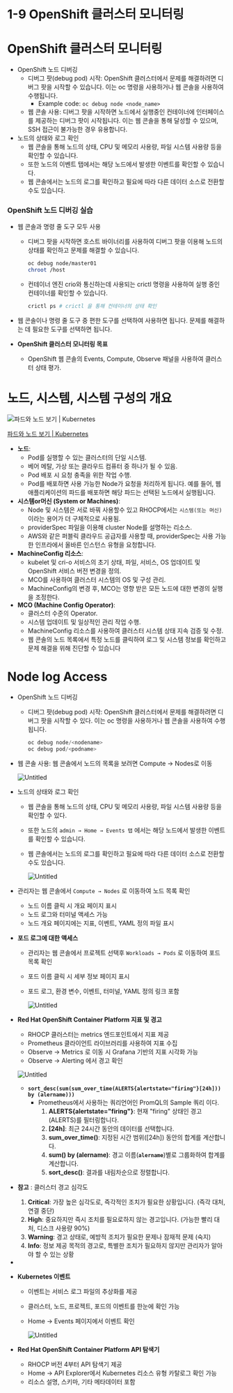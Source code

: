 # 1-9 OpenShift 클러스터 모니터링

# OpenShift 클러스터 모니터링

- OpenShift 노드 디버깅
    - 디버그 팟(debug pod) 시작: OpenShift 클러스터에서 문제를 해결하려면 디버그 팟을 시작할 수 있습니다. 이는 oc 명령을 사용하거나 웹 콘솔을 사용하여 수행됩니다.
        - Example code: `oc debug node <node_name>`
    - 웹 콘솔 사용: 디버그 팟을 시작하면 노드에서 실행중인 컨테이너에 인터페이스를 제공하는 디버그 팟이 시작됩니다. 이는 웹 콘솔을 통해 달성할 수 있으며, SSH 접근이 불가능한 경우 유용합니다.
- 노드의 상태와 로그 확인
    - 웹 콘솔을 통해 노드의 상태, CPU 및 메모리 사용량, 파일 시스템 사용량 등을 확인할 수 있습니다.
    - 또한 노드의 이벤트 탭에서는 해당 노드에서 발생한 이벤트를 확인할 수 있습니다.
    - 웹 콘솔에서는 노드의 로그를 확인하고 필요에 따라 다른 데이터 소스로 전환할 수도 있습니다.

### OpenShift 노드 디버깅 실습

- 웹 콘솔과 명령 줄 도구 모두 사용
    - 디버그 팟을 시작하면 호스트 바이너리를 사용하여 디버그 팟을 이용해 노드의 상태를 확인하고 문제를 해결할 수 있습니다.
        
        ```bash
        oc debug node/master01
        chroot /host
        ```
        
    - 컨테이너 엔진 crio와 통신하는데 사용되는 crictl 명령을 사용하여 실행 중인 컨테이너를 확인할 수 있습니다.
        
        ```bash
        crictl ps # crictl 을 통해 컨테이너의 상태 확인
        ```
        
- 웹 콘솔이나 명령 줄 도구 중 편한 도구를 선택하여 사용하면 됩니다. 문제를 해결하는 데 필요한 도구를 선택하면 됩니다.

- **OpenShift 클러스터 모니터링 목표**
    - OpenShift 웹 콘솔의 Events, Compute, Observe 패널을 사용하여 클러스터 상태 평가.

# **노드, 시스템, 시스템 구성의 개요**

![[파드와 노드 보기 | Kubernetes](https://kubernetes.io/ko/docs/tutorials/kubernetes-basics/explore/explore-intro/)](1-9%20OpenShift%20%E1%84%8F%E1%85%B3%E1%86%AF%E1%84%85%E1%85%A5%E1%84%89%E1%85%B3%E1%84%90%E1%85%A5%20%E1%84%86%E1%85%A9%E1%84%82%E1%85%B5%E1%84%90%E1%85%A5%E1%84%85%E1%85%B5%E1%86%BC%205d7d3bdfca364498b6185b329e9de706/Untitled.png)

[파드와 노드 보기 | Kubernetes](https://kubernetes.io/ko/docs/tutorials/kubernetes-basics/explore/explore-intro/)

- **노드**:
    - Pod를 실행할 수 있는 클러스터의 단일 시스템.
    - 베어 메탈, 가상 또는 클라우드 컴퓨터 중 하나가 될 수 있음.
    - Pod 배포 시 요청 충족을 위한 작업 수행.
    - Pod를 배포하면 사용 가능한 Node가 요청을 처리하게 됩니다. 예를 들어, 웹 애플리케이션의 파드를 배포하면 해당 파드는 선택된 노드에서 실행됩니다.
- **시스템or머신 (System or Machines)**:
    - Node 및 시스템은 서로 바꿔 사용할수 있고 RHOCP에서는 `시스템(또는 머신)` 이라는 용어가 더 구체적으로 사용됨.
    - providerSpec 파일을 이용해 cluster Node를 설명하는 리소스.
    - AWS와 같은 퍼블릭 클라우드 공급자를 사용할 때, providerSpec는 사용 가능한 인프라에서 올바른 인스턴스 유형을 요청합니다.
- **MachineConfig 리소스**:
    - kubelet 및 cri-o 서비스의 초기 상태, 파일, 서비스, OS 업데이트 및 OpenShift 서비스 버전 변경을 정의.
    - MCO를 사용하여 클러스터 시스템의 OS 및 구성 관리.
    - MachineConfig의 변경 후, MCO는 영향 받은 모든 노드에 대한 변경의 실행을 조정한다.
- **MCO (Machine Config Operator)**:
    - 클러스터 수준의 Operator.
    - 시스템 업데이트 및 일상적인 관리 작업 수행.
    - MachineConfig 리소스를 사용하여 클러스터 시스템 상태 지속 검증 및 수정.
    - 웹 콘솔의 노드 목록에서 특정 노드를 클릭하여 로그 및 시스템 정보를 확인하고 문제 해결을 위해 진단할 수 있습니다

# Node log Access

- OpenShift 노드 디버깅
    - 디버그 팟(debug pod) 시작: OpenShift 클러스터에서 문제를 해결하려면 디버그 팟을 시작할 수 있다. 이는 oc 명령을 사용하거나 웹 콘솔을 사용하여 수행됩니다.
        
        ```jsx
        oc debug node/<nodename>
        oc debug pod/<podname>
        ```
        
- 웹 콘솔 사용: 웹 콘솔에서 노드의 목록을 보려면 Compute → Nodes로 이동
    
    ![Untitled](1-9%20OpenShift%20%E1%84%8F%E1%85%B3%E1%86%AF%E1%84%85%E1%85%A5%E1%84%89%E1%85%B3%E1%84%90%E1%85%A5%20%E1%84%86%E1%85%A9%E1%84%82%E1%85%B5%E1%84%90%E1%85%A5%E1%84%85%E1%85%B5%E1%86%BC%205d7d3bdfca364498b6185b329e9de706/Untitled%201.png)
    

- 노드의 상태와 로그 확인
    - 웹 콘솔을 통해 노드의 상태, CPU 및 메모리 사용량, 파일 시스템 사용량 등을 확인할 수 있다.
    - 또한 노드의 `admin → Home → Events 탭` 에서는 해당 노드에서 발생한 이벤트를 확인할 수 있습니다.
    - 웹 콘솔에서는 노드의 로그를 확인하고 필요에 따라 다른 데이터 소스로 전환할 수도 있습니다.
        
        ![Untitled](1-9%20OpenShift%20%E1%84%8F%E1%85%B3%E1%86%AF%E1%84%85%E1%85%A5%E1%84%89%E1%85%B3%E1%84%90%E1%85%A5%20%E1%84%86%E1%85%A9%E1%84%82%E1%85%B5%E1%84%90%E1%85%A5%E1%84%85%E1%85%B5%E1%86%BC%205d7d3bdfca364498b6185b329e9de706/Untitled%202.png)
        
    
- 관리자는 웹 콘솔에서 `Compute → Nodes` 로 이동하여 노드 목록 확인
    - 노드 이름 클릭 시 개요 페이지 표시
    - 노드 로그와 터미널 액세스 가능
    - 노드 개요 페이지에는 지표, 이벤트, YAML 정의 파일 표시
    
- **포드 로그에 대한 액세스**
    - 관리자는 웹 콘솔에서 프로젝트 선택후 `Workloads → Pods` 로 이동하여 포드 목록 확인
    - 포드 이름 클릭 시 세부 정보 페이지 표시
    - 포드 로그, 환경 변수, 이벤트, 터미널, YAML 정의 링크 포함
        
        ![Untitled](1-9%20OpenShift%20%E1%84%8F%E1%85%B3%E1%86%AF%E1%84%85%E1%85%A5%E1%84%89%E1%85%B3%E1%84%90%E1%85%A5%20%E1%84%86%E1%85%A9%E1%84%82%E1%85%B5%E1%84%90%E1%85%A5%E1%84%85%E1%85%B5%E1%86%BC%205d7d3bdfca364498b6185b329e9de706/Untitled%203.png)
        

- **Red Hat OpenShift Container Platform 지표 및 경고**
    - RHOCP 클러스터는 metrics 엔드포인트에서 지표 제공
    - Prometheus 클라이언트 라이브러리를 사용하여 지표 수집
    - Observe → Metrics 로 이동 시 Grafana 기반의 지표 시각화 가능
    - Observe → Alerting 에서 경고 확인
    
    ![Untitled](1-9%20OpenShift%20%E1%84%8F%E1%85%B3%E1%86%AF%E1%84%85%E1%85%A5%E1%84%89%E1%85%B3%E1%84%90%E1%85%A5%20%E1%84%86%E1%85%A9%E1%84%82%E1%85%B5%E1%84%90%E1%85%A5%E1%84%85%E1%85%B5%E1%86%BC%205d7d3bdfca364498b6185b329e9de706/Untitled%204.png)
    
    - **`sort_desc(sum(sum_over_time(ALERTS{alertstate="firing"}[24h])) by (alername)))`**
        - Prometheus에서 사용하는 쿼리언어인 PromQL의 Sample 쿼리 이다.
            1. **ALERTS{alertstate="firing"}**: 현재 "firing" 상태인 경고(ALERTS)를 필터링합니다.
            2. **[24h]**: 최근 24시간 동안의 데이터를 선택합니다.
            3. **sum_over_time()**: 지정된 시간 범위([24h]) 동안의 합계를 계산합니다.
            4. **sum() by (alername)**: 경고 이름(**`alername`**)별로 그룹화하여 합계를 계산합니다. 
            5. **sort_desc()**: 결과를 내림차순으로 정렬합니다.
- **참고** : 클러스터 경고 심각도
    1. **Critical**: 가장 높은 심각도로, 즉각적인 조치가 필요한 상황입니다. (즉각 대처, 연결 중단)
    2. **High**: 중요하지만 즉시 조치를 필요로하지 않는 경고입니다. (가능한 빨리 대처, 디스크 사용량 90%)
    3. **Warning**: 경고 상태로, 예방적 조치가 필요한 문제나 잠재적 문제 (숙지)
    4. **Info**: 정보 제공 목적의 경고로, 특별한 조치가 필요하지 않지만 관리자가 알아야 할 수 있는 상황
- 

- **Kubernetes 이벤트**
    - 이벤트는 서비스 로그 파일의 추상화를 제공
    - 클러스터, 노드, 프로젝트, 포드의 이벤트를 한눈에 확인 가능
    - Home → Events 페이지에서 이벤트 확인
        
        ![Untitled](1-9%20OpenShift%20%E1%84%8F%E1%85%B3%E1%86%AF%E1%84%85%E1%85%A5%E1%84%89%E1%85%B3%E1%84%90%E1%85%A5%20%E1%84%86%E1%85%A9%E1%84%82%E1%85%B5%E1%84%90%E1%85%A5%E1%84%85%E1%85%B5%E1%86%BC%205d7d3bdfca364498b6185b329e9de706/Untitled%205.png)
        
    
- **Red Hat OpenShift Container Platform API 탐색기**
    - RHOCP 버전 4부터 API 탐색기 제공
    - Home → API Explorer에서 Kubernetes 리소스 유형 카탈로그 확인 가능
    - 리소스 설명, 스키마, 기타 메타데이터 포함